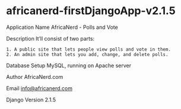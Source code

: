 # africanerd-firstDjangoApp-v2.1.5
 Application Name
 AfricaNerd - Polls and Vote
 
 Description
 It’ll consist of two parts:

    1. A public site that lets people view polls and vote in them.
    2. An admin site that lets you add, change, and delete polls.
    
 Database Setup
 MySQL, running on Apache server
 
 Author
 AfricaNerd.com
 
 Email
 info@africanerd.com
 
 Django Version 
 2.1.5
 
 
 
 

